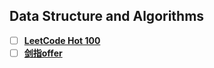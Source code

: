 ## Data Structure and Algorithms

- [ ] [**LeetCode Hot 100**](https://github.com/ryuyal/Algorithms/tree/main/src/LeetCodeHot100)
- [ ] [**剑指offer**](https://github.com/ryuyal/Algorithms/tree/main/src/JianZhiOffer)
